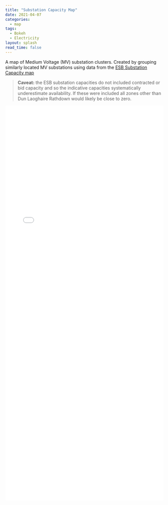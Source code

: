 ```yaml
---
title: "Substation Capacity Map"
date: 2021-04-07
categories:
  - map
tags:
  - Bokeh
  - Electricity
layout: splash
read_time: false
---
```

A map of Medium Voltage (MV) substation clusters.  Created by grouping similarly located MV substations using data from the [ESB Substation Capacity
map](https://www.esbnetworks.ie/network-capacity-map)

> **Caveat:** the ESB substation capacities do not included contracted or bid capacity and so the indicative capacities
systematically underestimate availability. If these were included all zones other than Dun Laoghaire Rathdown would
likely be close to zero.

<div style="height: 1250px; width: 100%;">
  <iframe
    type="text/html"
    src="{{ site.baseurl }}/assets/html/substations_clustered_to_10_points.html"
    style="height: 100%; width: 100%; border: 0;">
  </iframe>
</div>

